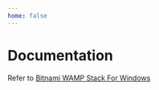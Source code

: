 ```yaml
---
home: false
---
```


# Documentation

Refer to [Bitnami WAMP Stack For Windows ](https://docs.bitnami.com/installer/infrastructure/wamp)